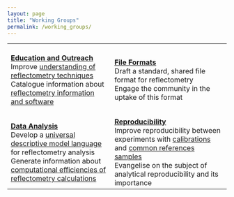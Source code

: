 ```yaml
---
layout: page
title: "Working Groups"
permalink: /working_groups/
---
```


<!--
This is the table view for the different working groups
DO NOT EDIT UNLESS YOU KNOW THAT YOU ARE DOING
andrew.mccluskey@ess.eu
-->
<table class="tt">
  <tr class="tt">
    <td class="tt">
      <a class="tt" href="./edu_and_outreach/">
        <i class="fas fa-book fa-5x"></i>
        <br>
        <b>Education and Outreach</b></a><br>
        Improve <a href="../information/learning">understanding of reflectometry techniques</a><br>
        Catalogue information about <a href="/information/activities">reflectometry information and software</a>
    </td>
    <td class="tt">
      <a class="tt" href="./file_formats/">
        <i class="fas fa-file-code fa-5x"></i>
        <br>
        <b>File Formats</b></a><br>
        Draft a standard, shared file format for reflectometry<br>
        Engage the community in the uptake of this format
    </td>
  </tr>
  <tr class="tt">
    <td class="tt">
      <a class="tt" href="./data_analysis/">
        <i class="fas fa-chart-line fa-5x"></i>
        <br>
        <b>Data Analysis</b></a><br>
        Develop a <a href="/projects/model_language">universal descriptive model language</a> for reflectometry analysis<br>
        Generate information about <a href="/information/calculation">computational efficiencies of reflectometry calculations</a>
    </td>
    <td class="tt">
      <a class="tt" href="./reproducibility/">
        <i class="fas fa-redo fa-5x"></i>
        <br>
        <b>Reproducibility</b></a><br>
        Improve reproducibility between experiments with <a href="/projects/calibrations">calibrations</a> and <a href="/projects/standard_samples">common references samples</a><br>
        Evangelise on the subject of analytical reproducibility and its importance
    </td>
  </tr>
</table>

